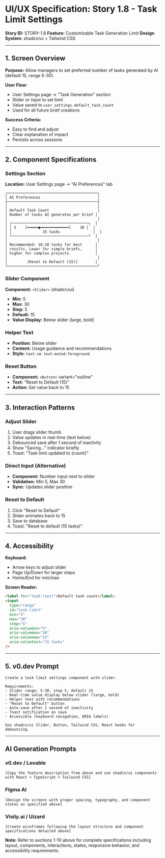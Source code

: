 # UI/UX Specification: Story 1.8 - Task Limit Settings

**Story ID:** STORY-1.8
**Feature:** Customizable Task Generation Limit
**Design System:** shadcn/ui + Tailwind CSS

---

## 1. Screen Overview

**Purpose:** Allow managers to set preferred number of tasks generated by AI (default 15, range 5-30).

**User Flow:**
- User Settings page → "Task Generation" section
- Slider or input to set limit
- Value saved to `user_settings.default_task_count`
- Used for all future brief creations

**Success Criteria:**
- Easy to find and adjust
- Clear explanation of impact
- Persists across sessions

---

## 2. Component Specifications

### Settings Section
**Location:** User Settings page → "AI Preferences" tab

```
┌─────────────────────────────────────────┐
│ AI Preferences                          │
├─────────────────────────────────────────┤
│                                         │
│ Default Task Count                      │
│ Number of tasks AI generates per brief │
│                                         │
│ ┌───────────────────────────────────┐  │
│ │ 5    [━━━━━●━━━━━━━━━━━━━]    30 │  │
│ │              15 tasks               │  │
│ └───────────────────────────────────┘  │
│                                         │
│ Recommended: 10-20 tasks for best      │
│ results. Lower for simple briefs,      │
│ higher for complex projects.           │
│                                         │
│         [Reset to Default (15)]        │
└─────────────────────────────────────────┘
```

### Slider Component
**Component:** `<Slider>` (shadcn/ui)
- **Min:** 5
- **Max:** 30
- **Step:** 5
- **Default:** 15
- **Value Display:** Below slider (large, bold)

### Helper Text
- **Position:** Below slider
- **Content:** Usage guidance and recommendations
- **Style:** `text-sm text-muted-foreground`

### Reset Button
- **Component:** `<Button>` variant="outline"
- **Text:** "Reset to Default (15)"
- **Action:** Set value back to 15

---

## 3. Interaction Patterns

### Adjust Slider
1. User drags slider thumb
2. Value updates in real-time (text below)
3. Debounced save after 1 second of inactivity
4. Show "Saving..." indicator briefly
5. Toast: "Task limit updated to {count}"

### Direct Input (Alternative)
- **Component:** Number input next to slider
- **Validation:** Min 5, Max 30
- **Sync:** Updates slider position

### Reset to Default
1. Click "Reset to Default"
2. Slider animates back to 15
3. Save to database
4. Toast: "Reset to default (15 tasks)"

---

## 4. Accessibility

**Keyboard:**
- Arrow keys to adjust slider
- Page Up/Down for larger steps
- Home/End for min/max

**Screen Reader:**
```html
<label for="task-limit">Default task count</label>
<input 
  type="range" 
  id="task-limit"
  min="5" 
  max="30" 
  step="5"
  aria-valuemin="5"
  aria-valuemax="30"
  aria-valuenow="15"
  aria-valuetext="15 tasks"
/>
```

---

## 5. v0.dev Prompt

```
Create a task limit settings component with slider.

Requirements:
- Slider range: 5-30, step 5, default 15
- Real-time value display below slider (large, bold)
- Helper text with recommendations
- "Reset to Default" button
- Auto-save after 1 second of inactivity
- Toast notification on save
- Accessible (keyboard navigation, ARIA labels)

Use shadcn/ui Slider, Button, Tailwind CSS, React hooks for debouncing.
```

---

## AI Generation Prompts

### v0.dev / Lovable
```
[Copy the feature description from above and use shadcn/ui components with React + TypeScript + Tailwind CSS]
```

### Figma AI
```
[Design the screens with proper spacing, typography, and component states as specified above]
```

### Visily.ai / Uizard
```
[Create wireframes following the layout structure and component specifications detailed above]
```

**Note:** Refer to sections 1-10 above for complete specifications including layout, components, interactions, states, responsive behavior, and accessibility requirements.
